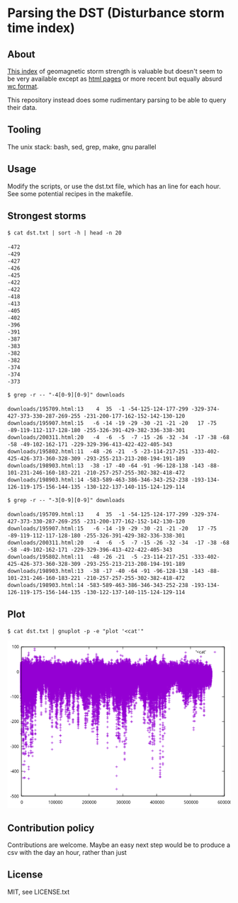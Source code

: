 # Parsing the DST (Disturbance storm time index)

## About

[This index](https://wdc.kugi.kyoto-u.ac.jp/dst_final/) of geomagnetic storm strength is valuable but doesn't seem to be very available except as [html pages](https://wdc.kugi.kyoto-u.ac.jp/dst_final/195701/index.html) or more recent but equally absurd [wc format](https://wdc.kugi.kyoto-u.ac.jp/dst_final/202012/dst2012.for.request).

This repository instead does some rudimentary parsing to be able to query their data.

## Tooling

The unix stack: bash, sed, grep, make, gnu parallel

## Usage

Modify the scripts, or use the dst.txt file, which has an line for each hour. See some potential recipes in the makefile.

## Strongest storms

```
$ cat dst.txt | sort -h | head -n 20

-472
-429
-427
-426
-425
-422
-422
-418
-413
-405
-402
-396
-391
-387
-383
-382
-382
-374
-374
-373
```

```
$ grep -r -- "-4[0-9][0-9]" downloads

downloads/195709.html:13    4  35  -1 -54-125-124-177-299 -329-374-427-373-330-287-269-255 -231-200-177-162-152-142-130-120
downloads/195907.html:15   -6 -14 -19 -29 -30 -21 -21 -20   17 -75 -89-119-112-117-128-180 -255-326-391-429-382-336-338-301
downloads/200311.html:20   -4  -6  -5  -7 -15 -26 -32 -34  -17 -38 -68 -58 -49-102-162-171 -229-329-396-413-422-422-405-343
downloads/195802.html:11  -48 -26 -21  -5 -23-114-217-251 -333-402-425-426-373-360-328-309 -293-255-213-213-208-194-191-189
downloads/198903.html:13  -38 -17 -40 -64 -91 -96-128-138 -143 -88-101-231-246-160-183-221 -210-257-257-255-302-382-418-472
downloads/198903.html:14 -583-589-463-386-346-343-252-238 -193-134-126-119-175-156-144-135 -130-122-137-140-115-124-129-114
```


```
$ grep -r -- "-3[0-9][0-9]" downloads

downloads/195709.html:13    4  35  -1 -54-125-124-177-299 -329-374-427-373-330-287-269-255 -231-200-177-162-152-142-130-120
downloads/195907.html:15   -6 -14 -19 -29 -30 -21 -21 -20   17 -75 -89-119-112-117-128-180 -255-326-391-429-382-336-338-301
downloads/200311.html:20   -4  -6  -5  -7 -15 -26 -32 -34  -17 -38 -68 -58 -49-102-162-171 -229-329-396-413-422-422-405-343
downloads/195802.html:11  -48 -26 -21  -5 -23-114-217-251 -333-402-425-426-373-360-328-309 -293-255-213-213-208-194-191-189
downloads/198903.html:13  -38 -17 -40 -64 -91 -96-128-138 -143 -88-101-231-246-160-183-221 -210-257-257-255-302-382-418-472
downloads/198903.html:14 -583-589-463-386-346-343-252-238 -193-134-126-119-175-156-144-135 -130-122-137-140-115-124-129-114
```

## Plot

```
$ cat dst.txt | gnuplot -p -e "plot '<cat'"
```

![](./plot.png)

## Contribution policy

Contributions are welcome. Maybe an easy next step would be to produce a csv with the day an hour, rather than just 

## License

MIT, see LICENSE.txt
